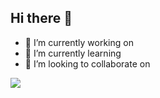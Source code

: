 ## Hi there 👋 

- 🔭 I’m currently working on
- 🌱 I’m currently learning 
- 👯 I’m looking to collaborate on
 
<img src="https://github-readme-stats-asklar.vercel.app/api?show_icons=true&include_all_commits=false&count_private=true&disable_animations=false&theme=dark&locale=en&hide_border=true&custom_title=Github%C2%A0Stats&username=exiltrip">
